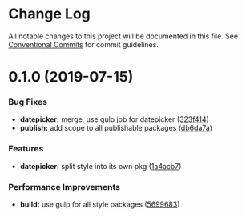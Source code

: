 # Change Log

All notable changes to this project will be documented in this file.
See [Conventional Commits](https://conventionalcommits.org) for commit guidelines.

# 0.1.0 (2019-07-15)


### Bug Fixes

* **datepicker:** merge, use gulp job for datepicker ([323f414](https://github.com/fremtind/jokul/commit/323f414))
* **publish:** add scope to all publishable packages ([db6da7a](https://github.com/fremtind/jokul/commit/db6da7a))


### Features

* **datepicker:** split style into its own pkg ([1a4acb7](https://github.com/fremtind/jokul/commit/1a4acb7))


### Performance Improvements

* **build:** use gulp for all style packages ([5699683](https://github.com/fremtind/jokul/commit/5699683))
